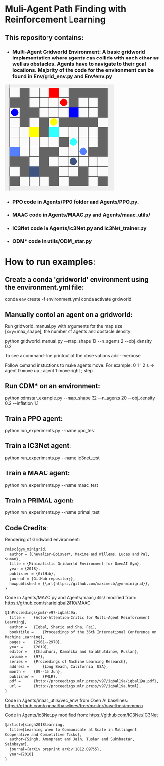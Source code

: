 # Muli-Agent Path Finding with Reinforcement Learning

## This repository contains:
- ### Multi-Agent Gridworld Environment: A basic gridworld implementation where agents can collide with each other as well as obstacles. Agents have to navigate to their goal locations. Majority of the code for the environment can be found in Env/grid_env.py and Env/env.py

![Alt text](gridworld_example.png?raw=true "")

- ### PPO code in Agents/PPO folder and Agents/PPO.py.

- ### MAAC code in Agents/MAAC.py and Agents/maac_utils/

- ### IC3Net code in Agents/ic3Net.py and ic3Net_trainer.py

- ### ODM* code in utils/ODM_star.py

# How to run examples:

## Create a conda 'gridworld' environment using the environment.yml file:
conda env create -f environment.yml
conda activate gridworld

## Manually contol an agent on a gridworld:
Run gridworld_manual.py with arguments for the map size [x=y=map_shape], the number of agents and obstacle density:

python gridworld_manual.py --map_shape 10 --n_agents 2 --obj_density 0.2

To see a command-line printout of the observations add --verbose

Follow comand instuctions to make agents move. 
For example: 0 1 1 2 s    => agent 0 move up ; agent 1 move right ; step

## Run ODM* on an environment:
python odmstar_example.py --map_shape 32 --n_agents 20 --obj_density 0.2 --inflation 1.1

## Train a PPO agent:
python run_experiments.py --name ppo_test

## Train a IC3Net agent:
python run_experiments.py --name ic3net_test

## Train a MAAC agent:
python run_experiments.py --name maac_test

## Train a PRIMAL agent:
python run_experiments.py --name primal_test

## Code Credits:

Rendering of Gridworld environment:

```
@misc{gym_minigrid,
  author = {Chevalier-Boisvert, Maxime and Willems, Lucas and Pal, Suman},
  title = {Minimalistic Gridworld Environment for OpenAI Gym},
  year = {2018},
  publisher = {GitHub},
  journal = {GitHub repository},
  howpublished = {\url{https://github.com/maximecb/gym-minigrid}},
}
```

Code in Agents/MAAC.py and Agents/maac_utils/ modified from: https://github.com/shariqiqbal2810/MAAC
 
```
@InProceedings{pmlr-v97-iqbal19a,
  title =    {Actor-Attention-Critic for Multi-Agent Reinforcement Learning},
  author =   {Iqbal, Shariq and Sha, Fei},
  booktitle =    {Proceedings of the 36th International Conference on Machine Learning},
  pages =    {2961--2970},
  year =     {2019},
  editor =   {Chaudhuri, Kamalika and Salakhutdinov, Ruslan},
  volume =   {97},
  series =   {Proceedings of Machine Learning Research},
  address =      {Long Beach, California, USA},
  month =    {09--15 Jun},
  publisher =    {PMLR},
  pdf =      {http://proceedings.mlr.press/v97/iqbal19a/iqbal19a.pdf},
  url =      {http://proceedings.mlr.press/v97/iqbal19a.html},
}

```
Code in Agents/maac_utils/vec_env/ from Open AI baselines: https://github.com/openai/baselines/tree/master/baselines/common

Code in Agents/ic3Net.py modified from: https://github.com/IC3Net/IC3Net
```
@article{singh2018learning,
  title={Learning when to Communicate at Scale in Multiagent Cooperative and Competitive Tasks},
  author={Singh, Amanpreet and Jain, Tushar and Sukhbaatar, Sainbayar},
  journal={arXiv preprint arXiv:1812.09755},
  year={2018}
}
```




